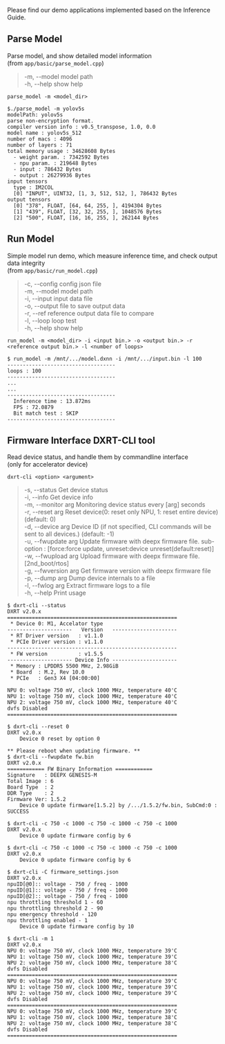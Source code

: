 Please find our demo applications implemented based on the Inference Guide.
## Parse Model
Parse model, and show detailed model information  
(from `app/basic/parse_model.cpp`)  
>  -m, --model     model path  
>  -h, --help      show help  
```
parse_model -m <model_dir>
```
```
$./parse_model -m yolov5s
modelPath: yolov5s
parse non-encryption format.
compiler version info : v0.5_transpose, 1.0, 0.0
model name : yolov5s_512
number of macs : 4096
number of layers : 71
total memory usage : 34628608 Bytes
  - weight param. : 7342592 Bytes
  - npu param. : 219648 Bytes
  - input : 786432 Bytes
  - output : 26279936 Bytes
input tensors
  type : IM2COL
  [0] "INPUT", UINT32, [1, 3, 512, 512, ], 786432 Bytes
output tensors
  [0] "378", FLOAT, [64, 64, 255, ], 4194304 Bytes
  [1] "439", FLOAT, [32, 32, 255, ], 1048576 Bytes
  [2] "500", FLOAT, [16, 16, 255, ], 262144 Bytes
```
## Run Model
Simple model run demo, which measure inference time, and check output data integrity  
(from `app/basic/run_model.cpp`)  
>  -c, --config    config json file  
>  -m, --model     model path  
>  -i, --input     input data file  
>  -o, --output    file to save output data  
>  -r, --ref       reference output data file to compare  
>  -l, --loop      loop test  
>  -h, --help      show help  
```
run_model -m <model_dir> -i <input bin.> -o <output bin.> -r <reference output bin.> -l <number of loops>
```
```
$ run_model -m /mnt/.../model.dxnn -i /mnt/.../input.bin -l 100
-----------------------------------
loops : 100
-----------------------------------
...
...
-----------------------------------
  Inference time : 13.872ms
  FPS : 72.0879
  Bit match test : SKIP
-----------------------------------
```
## Firmware Interface DXRT-CLI tool  
Read device status, and handle them by commandline interface  
(only for accelerator device)  

```
dxrt-cli <option> <argument>
```
> -s, --status             Get device status  
> -i, --info               Get device info  
> -m, --monitor arg        Monitoring device status every [arg] seconds  
> -r, --reset arg          Reset device(0: reset only NPU, 1: reset entire device) (default: 0)  
> -d, --device arg         Device ID (if not specified, CLI commands will be sent to all devices.) (default: -1)  
> -u, --fwupdate arg       Update firmware with deepx firmware file. sub-option : [force:force update, unreset:device unreset(default:reset)]  
> -w, --fwupload arg       Upload firmware with deepx firmware file.[2nd_boot/rtos]  
> -g, --fwversion arg      Get firmware version with deepx firmware file  
> -p, --dump arg           Dump device internals to a file  
> -l, --fwlog arg          Extract firmware logs to a file  
> -h, --help               Print usage  

```
$ dxrt-cli --status
DXRT v2.0.x
=======================================================
 * Device 0: M1, Accelator type
---------------------   Version   ---------------------
 * RT Driver version   : v1.1.0
 * PCIe Driver version : v1.1.0
-------------------------------------------------------
 * FW version          : v1.5.5
--------------------- Device Info ---------------------
 * Memory : LPDDR5 5500 MHz, 2.98GiB
 * Board  : M.2, Rev 10.0
 * PCIe   : Gen3 X4 [04:00:00]

NPU 0: voltage 750 mV, clock 1000 MHz, temperature 40'C
NPU 1: voltage 750 mV, clock 1000 MHz, temperature 40'C
NPU 2: voltage 750 mV, clock 1000 MHz, temperature 40'C
dvfs Disabled
=======================================================
```
```
$ dxrt-cli --reset 0
DXRT v2.0.x
    Device 0 reset by option 0
```
```
** Please reboot when updating firmware. **
$ dxrt-cli --fwupdate fw.bin
DXRT v2.0.x
============ FW Binary Information ============
Signature   : DEEPX GENESIS-M
Total Image : 6
Board Type  : 2
DDR Type    : 2
Firmware Ver: 1.5.2
    Device 0 update firmware[1.5.2] by /.../1.5.2/fw.bin, SubCmd:0 : SUCCESS
```
```
$ dxrt-cli -c 750 -c 1000 -c 750 -c 1000 -c 750 -c 1000
DXRT v2.0.x
    Device 0 update firmware config by 6
```
```
$ dxrt-cli -c 750 -c 1000 -c 750 -c 1000 -c 750 -c 1000
DXRT v2.0.x
    Device 0 update firmware config by 6
```
```
$ dxrt-cli -C firmware_settings.json
DXRT v2.0.x
npuID[@0]:: voltage - 750 / freq - 1000
npuID[@1]:: voltage - 750 / freq - 1000
npuID[@2]:: voltage - 750 / freq - 1000
npu throttling threshold 1 - 60
npu throttling threshold 2 - 90
npu emergency threshold - 120
npu throttling enabled - 1
    Device 0 update firmware config by 10
```
```
$ dxrt-cli -m 1
DXRT v2.0.x
NPU 0: voltage 750 mV, clock 1000 MHz, temperature 39'C
NPU 1: voltage 750 mV, clock 1000 MHz, temperature 39'C
NPU 2: voltage 750 mV, clock 1000 MHz, temperature 38'C
dvfs Disabled
=======================================================
NPU 0: voltage 750 mV, clock 1000 MHz, temperature 39'C
NPU 1: voltage 750 mV, clock 1000 MHz, temperature 39'C
NPU 2: voltage 750 mV, clock 1000 MHz, temperature 39'C
dvfs Disabled
=======================================================
NPU 0: voltage 750 mV, clock 1000 MHz, temperature 39'C
NPU 1: voltage 750 mV, clock 1000 MHz, temperature 38'C
NPU 2: voltage 750 mV, clock 1000 MHz, temperature 38'C
dvfs Disabled
=======================================================
```
